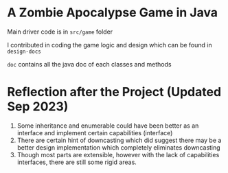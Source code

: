 # A Zombie Apocalypse Game in Java 

Main driver code is in ```src/game``` folder

I contributed in coding the game logic and design which can be found in ```design-docs``` 

```doc``` contains all the java doc of each classes and methods

# Reflection after the Project (Updated Sep 2023) 

1. Some inheritance and enumerable could have been better as an interface and implement certain capabilities (interface)
2. There are certain hint of downcasting which did suggest there may be a better design implementation which completely eliminates downcasting
3. Though most parts are extensible, however with the lack of capabilities interfaces, there are still some rigid areas.





